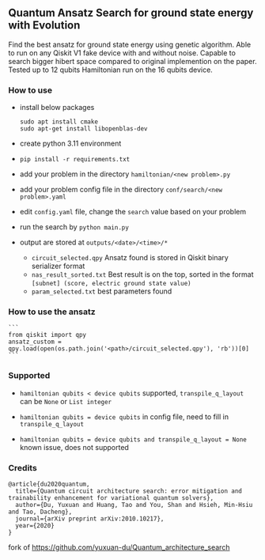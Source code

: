


## Quantum Ansatz Search for ground state energy with Evolution 
Find the best ansatz for ground state energy using genetic algorithm. Able to run on any Qiskit V1 fake device with and without noise. Capable to search bigger hibert space compared to original implemention on the paper. Tested up to 12 qubits Hamiltonian run on the 16 qubits device.

### How to use
 - install below packages
    ```
    sudo apt install cmake
    sudo apt-get install libopenblas-dev
    ```

 - create python 3.11 environment
 - `pip install -r requirements.txt`
 - add your problem in the directory `hamiltonian/<new problem>.py`
 - add your problem config file in the directory `conf/search/<new problem>.yaml`
 - edit `config.yaml` file, change the  `search` value based on your problem
 - run the search by `python main.py`
 - output are stored at `outputs/<date>/<time>/*`
   - `circuit_selected.qpy` Ansatz found is stored in Qiskit binary serializer format
   - `nas_result_sorted.txt` Best result is on the top, sorted in the format `[subnet] (score, electric ground state value)`
   - `param_selected.txt` best parameters found

### How to use the ansatz

    ```
    from qiskit import qpy
    ansatz_custom = qpy.load(open(os.path.join('<path>/circuit_selected.qpy'), 'rb'))[0] 
    ```

### Supported
 - `hamiltonian qubits < device qubits` supported, `transpile_q_layout` can be `None` or `List integer`

 - `hamiltonian qubits = device qubits` in config file, need to fill in `transpile_q_layout`

 - `hamiltonian qubits = device qubits and transpile_q_layout = None` known issue, does not supported



### Credits
```
@article{du2020quantum,
  title={Quantum circuit architecture search: error mitigation and trainability enhancement for variational quantum solvers},
  author={Du, Yuxuan and Huang, Tao and You, Shan and Hsieh, Min-Hsiu and Tao, Dacheng},
  journal={arXiv preprint arXiv:2010.10217},
  year={2020}
}
```
fork of https://github.com/yuxuan-du/Quantum_architecture_search